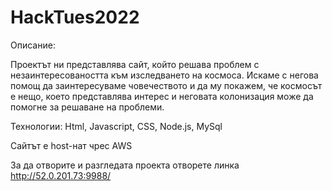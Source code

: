 # HackTues2022

Описание:

Проектът ни представлява сайт, който решава проблем с незаинтересоваността към изследването на космоса. Искаме с негова помощ да заинтересуваме човечеството и да му покажем, че космосът е нещо, което представлява интерес и неговата колонизация може да помогне за решаване на проблеми.

Технологии:
Html, Javascript, CSS, Node.js, MySql

Сайтът е host-нат чрес AWS

За да отворите и разгледата проекта отворете линка http://52.0.201.73:9988/
